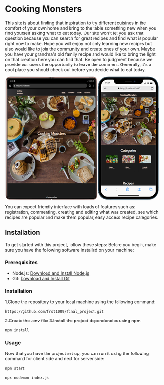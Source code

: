 <h1>Cooking Monsters</h1>
<p>This site is about finding that inspiration to try different cuisines in the comfort of your own home and bring to the table something new when you find yourself asking what to eat today. Our site won't let you ask that question because you can search for great recipes and find what is popular right now to make. Hope you will enjoy not only learning new recipes but also would like to join the community and create ones of your own. Maybe you have your grandma's old family recipe and would like to bring the light on that creation here you can find that. Be open to judgment because we provide our users the opportunity to leave the comment. Generally, it's a cool place you should check out before you decide what to eat today.</p>
<div style="display: flex; justify-content: center;"><img src="./client/src/Components/img/mobile (4).png" width="300px" height="400px"/><img src="./client/src/Components/img/mobile (1).png" width="200px" height="400px"/></div>

<p>You can expect friendly interface with loads of features such as: registration, commenting, creating and editing what was created, see which recipes are popular and make them popular, easy access recipe categories.
</p>
<h2>Installation</h2>
To get started with this project, follow these steps:
Before you begin, make sure you have the following software installed on your machine:

### Prerequisites
- Node.js: [Download and Install Node.js](https://nodejs.org/)
- Git: [Download and Install Git](https://git-scm.com/)
### Installation
1.Clone the repository to your local machine using the following command:

```shell 
https://github.com/frst1009/final_project.git
```
2.Create the .env file:
3.Install the project dependencies using npm:
```shell
npm install
```
### Usage
Now that you have the project set up, you can run it using the following command for client side and next for server side:
```shell
npm start
```
```shell
npx nodemon index.js
```

